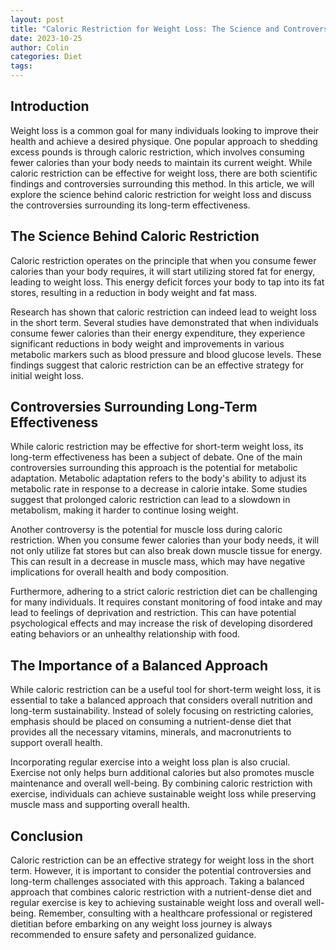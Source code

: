 ```yaml
---
layout: post
title: "Caloric Restriction for Weight Loss: The Science and Controversies"
date: 2023-10-25
author: Colin
categories: Diet
tags: 
---
```


## Introduction

Weight loss is a common goal for many individuals looking to improve their health and achieve a desired physique. One popular approach to shedding excess pounds is through caloric restriction, which involves consuming fewer calories than your body needs to maintain its current weight. While caloric restriction can be effective for weight loss, there are both scientific findings and controversies surrounding this method. In this article, we will explore the science behind caloric restriction for weight loss and discuss the controversies surrounding its long-term effectiveness.

## The Science Behind Caloric Restriction

Caloric restriction operates on the principle that when you consume fewer calories than your body requires, it will start utilizing stored fat for energy, leading to weight loss. This energy deficit forces your body to tap into its fat stores, resulting in a reduction in body weight and fat mass.

Research has shown that caloric restriction can indeed lead to weight loss in the short term. Several studies have demonstrated that when individuals consume fewer calories than their energy expenditure, they experience significant reductions in body weight and improvements in various metabolic markers such as blood pressure and blood glucose levels. These findings suggest that caloric restriction can be an effective strategy for initial weight loss.

## Controversies Surrounding Long-Term Effectiveness

While caloric restriction may be effective for short-term weight loss, its long-term effectiveness has been a subject of debate. One of the main controversies surrounding this approach is the potential for metabolic adaptation. Metabolic adaptation refers to the body's ability to adjust its metabolic rate in response to a decrease in calorie intake. Some studies suggest that prolonged caloric restriction can lead to a slowdown in metabolism, making it harder to continue losing weight.

Another controversy is the potential for muscle loss during caloric restriction. When you consume fewer calories than your body needs, it will not only utilize fat stores but can also break down muscle tissue for energy. This can result in a decrease in muscle mass, which may have negative implications for overall health and body composition.

Furthermore, adhering to a strict caloric restriction diet can be challenging for many individuals. It requires constant monitoring of food intake and may lead to feelings of deprivation and restriction. This can have potential psychological effects and may increase the risk of developing disordered eating behaviors or an unhealthy relationship with food.

## The Importance of a Balanced Approach

While caloric restriction can be a useful tool for short-term weight loss, it is essential to take a balanced approach that considers overall nutrition and long-term sustainability. Instead of solely focusing on restricting calories, emphasis should be placed on consuming a nutrient-dense diet that provides all the necessary vitamins, minerals, and macronutrients to support overall health.

Incorporating regular exercise into a weight loss plan is also crucial. Exercise not only helps burn additional calories but also promotes muscle maintenance and overall well-being. By combining caloric restriction with exercise, individuals can achieve sustainable weight loss while preserving muscle mass and supporting overall health.

## Conclusion

Caloric restriction can be an effective strategy for weight loss in the short term. However, it is important to consider the potential controversies and long-term challenges associated with this approach. Taking a balanced approach that combines caloric restriction with a nutrient-dense diet and regular exercise is key to achieving sustainable weight loss and overall well-being. Remember, consulting with a healthcare professional or registered dietitian before embarking on any weight loss journey is always recommended to ensure safety and personalized guidance.